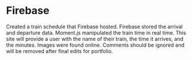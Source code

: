 # Firebase
Created a train schedule that Firebase hosted.
Firebase stored the arrival and departure data.
Moment.js manipulated the train time in real time.
This site will provide a user with the name of their train, the time it arrives, and the minutes.
Images were found online.
Comments should be ignored and will be removed after final edits for portfolio.
